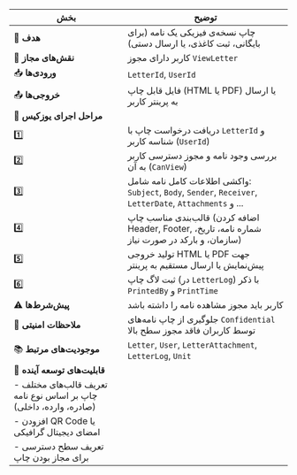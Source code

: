 
|بخش|توضیح|
|---|---|
|🎯 **هدف**|چاپ نسخه‌ی فیزیکی یک نامه (برای بایگانی، ثبت کاغذی، یا ارسال دستی)|
|👤 **نقش‌های مجاز**|کاربر دارای مجوز `ViewLetter`|
|📥 **ورودی‌ها**|`LetterId`, `UserId`|
|📤 **خروجی‌ها**|فایل قابل چاپ (HTML یا PDF) یا ارسال به پرینتر کاربر|
|🔄 **مراحل اجرای یوزکیس**||
|1️⃣|دریافت درخواست چاپ با `LetterId` و شناسه کاربر (`UserId`)|
|2️⃣|بررسی وجود نامه و مجوز دسترسی کاربر به آن (`CanView`)|
|3️⃣|واکشی اطلاعات کامل نامه شامل: `Subject`, `Body`, `Sender`, `Receiver`, `LetterDate`, `Attachments` و ...|
|4️⃣|قالب‌بندی مناسب چاپ (اضافه کردن Header, Footer, شماره نامه، تاریخ، سازمان، و بارکد در صورت نیاز)|
|5️⃣|تولید خروجی HTML یا PDF جهت پیش‌نمایش یا ارسال مستقیم به پرینتر|
|6️⃣|ثبت لاگ چاپ (در `LetterLog`) با ذکر `PrintedBy` و `PrintTime`|
|⚠️ **پیش‌شرط‌ها**|کاربر باید مجوز مشاهده نامه را داشته باشد|
|🔐 **ملاحظات امنیتی**|جلوگیری از چاپ نامه‌های `Confidential` توسط کاربران فاقد مجوز سطح بالا|
|📚 **موجودیت‌های مرتبط**|`Letter`, `User`, `LetterAttachment`, `LetterLog`, `Unit`|
|🚀 **قابلیت‌های توسعه آینده**||
|- تعریف قالب‌های مختلف چاپ بر اساس نوع نامه (صادره، وارده، داخلی)||
|- افزودن QR Code یا امضای دیجیتال گرافیکی||
|- تعریف سطح دسترسی برای مجاز بودن چاپ||